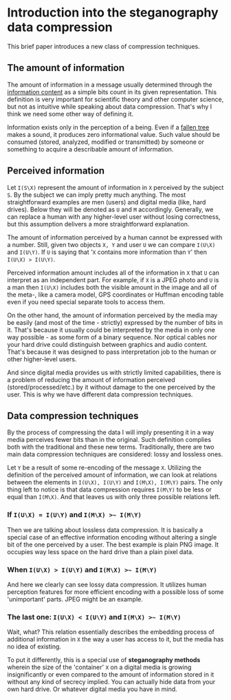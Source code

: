 # Introduction into the steganography data compression
This brief paper introduces a new class of compression techniques.

## The amount of information
The amount of information in a message usually determined through the [information content](https://en.wikipedia.org/wiki/Information_content) as a simple bits count in its given representation. This definition is very important for scientific theory and other computer science, but not as intuitive while speaking about data compression. That's why I think we need some other way of defining it.

Information exists only in the perception of a being. Even if a [fallen tree](https://en.wikipedia.org/wiki/If_a_tree_falls_in_a_forest) makes a sound, it produces zero informational value. Such value should be consumed (stored, analyzed, modified or transmitted) by someone or something to acquire a describable amount of information.

## Perceived information
Let `I(S\X)` represent the amount of information in `X` perceived by the subject `S`. By the subject we can imply pretty much anything. The most straightforward examples are men (users) and digital media (like, hard drives). Below they will be denoted as `U` and `M` accordingly. Generally, we can replace a human with any higher-level user without losing correctness, but this assumption delivers a more straightforward explanation.

The amount of information perceived by a human cannot be expressed with a number. Still, given two objects `X, Y` and user `U` we can compare `I(U\X)` and `I(U\Y)`. If `U` is saying that '`X` contains more information than `Y`' then `I(U\X) > I(U\Y)`.

Perceived information amount includes all of the information in `X` that `U` can interpret as an independent part. For example, if `X` is a JPEG photo and `U` is a man then `I(U\X)` includes both the visible amount in the image and all of the meta-, like a camera model, GPS coordinates or Huffman encoding table even if you need special separate tools to access them.

On the other hand, the amount of information perceived by the media may be easily (and most of the time - strictly) expressed by the number of bits in it. That's because it usually could be interpreted by the media in only one way possible - as some form of a binary sequence. Nor optical cables nor your hard drive could distinguish between graphics and audio content. That's because it was designed to pass interpretation job to the human or other higher-level users.

And since digital media provides us with strictly limited capabilities, there is a problem of reducing the amount of information perceived (stored/processed/etc.) by it without damage to the one perceived by the user. This is why we have different data compression techniques.

## Data compression techniques
By the process of compressing the data I will imply presenting it in a way media perceives fewer bits than in the original. Such definition complies both with the traditional and these new terms. Traditionally, there are two main data compression techniques are considered: lossy and lossless ones.

Let `Y` be a result of some re-encoding of the message `X`. Utilizing the definition of the perceived amount of information, we can look at relations between the elements in `I(U\X), I(U\Y)` and `I(M\X), I(M\Y)` pairs. The only thing left to notice is that data compression requires `I(M\Y)` to be less or equal than `I(M\X)`. And that leaves us with only three possible relations left.

### If `I(U\X) = I(U\Y)` and `I(M\X) >~ I(M\Y)`
Then we are talking about lossless data compression. It is basically a special case of an effective information encoding without altering a single bit of the one perceived by a user. The best example is plain PNG image. It occupies way less space on the hard drive than a plain pixel data.

### When `I(U\X) > I(U\Y)` and `I(M\X) >~ I(M\Y)`
And here we clearly can see lossy data compression. It utilizes human perception features for more efficient encoding with a possible loss of some 'unimportant' parts. JPEG might be an example.

### The last one: `I(U\X) < I(U\Y)` and `I(M\X) >~ I(M\Y)`
Wait, what? This relation essentially describes the embedding process of additional information in `X` the way a user has access to it, but the media has no idea of existing.

To put it differently, this is a special use of **steganography methods** wherein the size of the 'container' `X` on a digital media is growing insignificantly or even compared to the amount of information stored in it without any kind of secrecy implied. You can actually hide data from your own hard drive. Or whatever digital media you have in mind.
